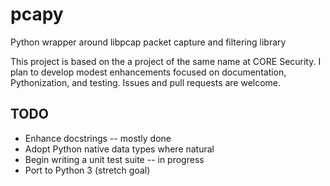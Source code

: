 pcapy
=====

Python wrapper around libpcap packet capture and filtering library

This project is based on the a project of the same name at CORE Security.
I plan to develop modest enhancements focused on documentation,
Pythonization, and testing. Issues and pull requests are welcome.

TODO
----

*   Enhance docstrings -- mostly done
*   Adopt Python native data types where natural
*   Begin writing a unit test suite -- in progress
*   Port to Python 3 (stretch goal)
